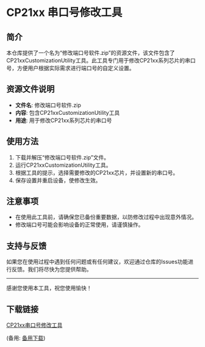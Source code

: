 # CP21xx 串口号修改工具

## 简介

本仓库提供了一个名为“修改端口号软件.zip”的资源文件，该文件包含了CP21xxCustomizationUtility工具。此工具专门用于修改CP21xx系列芯片的串口号，方便用户根据实际需求进行端口号的自定义设置。

## 资源文件说明

- **文件名**: 修改端口号软件.zip
- **内容**: 包含CP21xxCustomizationUtility工具
- **用途**: 用于修改CP21xx系列芯片的串口号

## 使用方法

1. 下载并解压“修改端口号软件.zip”文件。
2. 运行CP21xxCustomizationUtility工具。
3. 根据工具的提示，选择需要修改的CP21xx芯片，并设置新的串口号。
4. 保存设置并重启设备，使修改生效。

## 注意事项

- 在使用此工具前，请确保您已备份重要数据，以防修改过程中出现意外情况。
- 修改端口号可能会影响设备的正常使用，请谨慎操作。

## 支持与反馈

如果您在使用过程中遇到任何问题或有任何建议，欢迎通过仓库的Issues功能进行反馈。我们将尽快为您提供帮助。

---

感谢您使用本工具，祝您使用愉快！

## 下载链接
[CP21xx串口号修改工具](https://pan.quark.cn/s/03264f60b41f) 

(备用: [备用下载](https://pan.baidu.com/s/1HfgweVHDOySFHf7bqYbEMw?pwd=1234))
